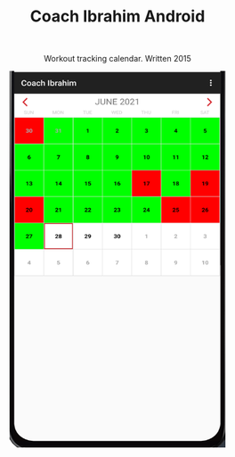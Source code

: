 <h1 align="center">Coach Ibrahim Android</h1></br>
<p align="center">Workout tracking calendar. Written 2015</p>

<p align="center">
<img src="https://github.com/seljabali/coachibrahim-android/blob/master/Screenshots/demo.png" alt="" data-canonical-src="" width="387.5" height="675"  />
